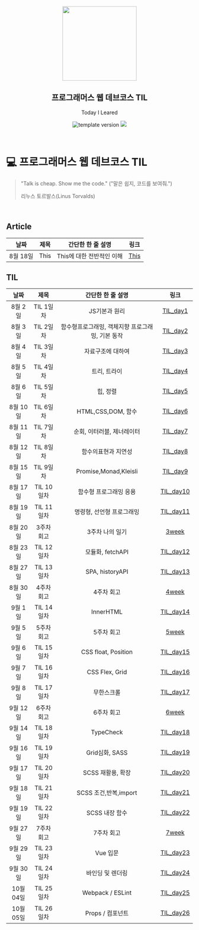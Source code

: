 <br/>
<p align="middle" >
  <img width="200px;" src="./src/images/prgms-logo.png"/>
</p>
<h2 align="middle">프로그래머스 웹 데브코스 TIL</h2>
<p align="middle">Today I Leared</p>
<p align="middle">
  <img src="https://img.shields.io/badge/version-1.0.0-blue?style=flat-square" alt="template version"/>
  <img src="https://img.shields.io/badge/language-md-md.svg?style=flat-square"/>
</p>

<p align="middle">
  <!-- <a href="#">☕ 블로그 링크</a> -->  
</p>

<br/>

# 💻 프로그래머스 웹 데브코스 TIL

> "Talk is cheap. Show me the code."
> ("말은 쉽지, 코드를 보여줘.")
>
> 리누스 토르발스(Linus Torvalds)

<br/>
<h2>Article</h2>

|   날짜   | 제목 |     간단한 한 줄 설명     |                      링크                      |
| :------: | :--: | :-----------------------: | :--------------------------------------------: |
| 8월 18일 | This | This에 대한 전반적인 이해 | [This](https://sunjae95.github.io/posts/This/) |

<h2>TIL</h2>

|   날짜    |    제목    |                간단한 한 줄 설명                 |                         링크                          |
| :-------: | :--------: | :----------------------------------------------: | :---------------------------------------------------: |
|  8월 2일  | TIL 1일차  |                  JS기본과 원리                   |  [TIL_day1](https://sunjae95.github.io/posts/TIL_1/)  |
|  8월 3일  | TIL 2일차  | 함수형프로그래밍, 객체지향 프로그래밍, 기본 동작 |  [TIL_day2](https://sunjae95.github.io/posts/TIL_2/)  |
|  8월 4일  | TIL 3일차  |                자료구조에 대하여                 |  [TIL_day3](https://sunjae95.github.io/posts/TIL_3/)  |
|  8월 5일  | TIL 4일차  |                   트리, 트라이                   |  [TIL_day4](https://sunjae95.github.io/posts/TIL_4/)  |
|  8월 6일  | TIL 5일차  |                     힙, 정렬                     |  [TIL_day5](https://sunjae95.github.io/posts/TIL_5/)  |
| 8월 10일  | TIL 6일차  |                HTML,CSS,DOM, 함수                |  [TIL_day6](https://sunjae95.github.io/posts/TIL_6/)  |
| 8월 11일  | TIL 7일차  |            순회, 이터러블, 제너레이터            |  [TIL_day7](https://sunjae95.github.io/posts/TIL_7/)  |
| 8월 12일  | TIL 8일차  |               함수의표현과 지연성                |  [TIL_day8](https://sunjae95.github.io/posts/TIL_8/)  |
| 8월 15일  | TIL 9일차  |              Promise,Monad,Kleisli               |  [TIL_day9](https://sunjae95.github.io/posts/TIL_9/)  |
| 8월 17일  | TIL 10일차 |              함수형 프로그래밍 응용              | [TIL_day10](https://sunjae95.github.io/posts/TIL_10/) |
| 8월 19일  | TIL 11일차 |            명령형, 선언형 프로그래밍             | [TIL_day11](https://sunjae95.github.io/posts/TIL11/)  |
| 8월 20일  | 3주차 회고 |                 3주차 나의 일기                  |   [3week](https://sunjae95.github.io/posts/week3/)    |
| 8월 23일  | TIL 12일차 |                 모듈화, fetchAPI                 | [TIL_day12](https://sunjae95.github.io/posts/TIL_12/) |
| 8월 27일  | TIL 13일차 |                 SPA, historyAPI                  | [TIL_day13](https://sunjae95.github.io/posts/TIL_13/) |
| 8월 30일  | 4주차 회고 |                    4주차 회고                    |   [4week](https://sunjae95.github.io/posts/week4/)    |
|  9월 1일  | TIL 14일차 |                    InnerHTML                     | [TIL_day14](https://sunjae95.github.io/posts/TIL_14/) |
|  9월 5일  | 5주차 회고 |                    5주차 회고                    |   [5week](https://sunjae95.github.io/posts/week5/)    |
|  9월 6일  | TIL 15일차 |               CSS float, Position                | [TIL_day15](https://sunjae95.github.io/posts/TIL_15/) |
|  9월 7일  | TIL 16일차 |                  CSS Flex, Grid                  | [TIL_day16](https://sunjae95.github.io/posts/TIL_16/) |
|  9월 8일  | TIL 17일차 |                    무한스크롤                    | [TIL_day17](https://sunjae95.github.io/posts/TIL_17/) |
| 9월 12일  | 6주차 회고 |                    6주차 회고                    |   [6week](https://sunjae95.github.io/posts/week6/)    |
| 9월 14일  | TIL 18일차 |                    TypeCheck                     | [TIL_day18](https://sunjae95.github.io/posts/TIL_18/) |
| 9월 16일  | TIL 19일차 |                  Grid심화, SASS                  | [TIL_day19](https://sunjae95.github.io/posts/TIL_19/) |
| 9월 17일  | TIL 20일차 |                SCSS 재활용, 확장                 | [TIL_day20](https://sunjae95.github.io/posts/TIL_20/) |
| 9월 18일  | TIL 21일차 |              SCSS 조건,반복,import               | [TIL_day21](https://sunjae95.github.io/posts/TIL_21/) |
| 9월 19일  | TIL 22일차 |                  SCSS 내장 함수                  | [TIL_day22](https://sunjae95.github.io/posts/TIL_22/) |
| 9월 27일  | 7주차 회고 |                    7주차 회고                    |   [7week](https://sunjae95.github.io/posts/week7/)    |
| 9월 29일  | TIL 23일차 |                     Vue 입문                     | [TIL_day23](https://sunjae95.github.io/posts/TIL_23/) |
| 9월 30일  | TIL 24일차 |                 바인딩 및 렌더링                 | [TIL_day24](https://sunjae95.github.io/posts/TIL_24/) |
| 10월 04일 | TIL 25일차 |                 Webpack / ESLint                 | [TIL_day25](https://sunjae95.github.io/posts/TIL_25/) |
| 10월 05일 | TIL 26일차 |                 Props / 컴포넌트                 | [TIL_day26](https://sunjae95.github.io/posts/TIL_26/) |
